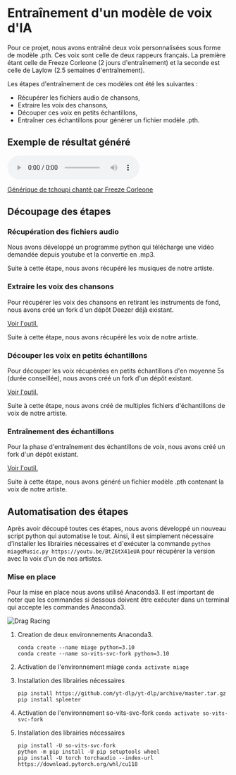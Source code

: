 # Entraînement d'un modèle de voix d'IA
Pour ce projet, nous avons entraîné deux voix personnalisées sous forme de modèle .pth. Ces voix sont celle de deux rappeurs français.
La première étant celle de Freeze Corleone (2 jours d'entraînement) et la seconde est celle de Laylow (2.5 semaines d'entraînement).

Les étapes d'entraînement de ces modèles ont été les suivantes :

-   Récupérer les fichiers audio de chansons,
-   Extraire les voix des chansons,
-   Découper ces voix en petits échantillons,
-   Entraîner ces échantillons pour générer un fichier modèle .pth.

## Exemple de résultat généré

<audio controls>
  <source src="https://cdn.discordapp.com/attachments/774264633246351370/1118559102612807710/tchoupi-freezecorleone.wav" type="audio/mpeg">
  Votre navigateur ne prend pas en charge la lecture audio.
</audio>

[Générique de tchoupi chanté par Freeze Corleone](https://cdn.discordapp.com/attachments/774264633246351370/1118559102612807710/tchoupi-freezecorleone.wav)

## Découpage des étapes
### Récupération des fichiers audio
Nous avons développé un programme python qui télécharge une vidéo demandée depuis youtube et la convertie en .mp3.

Suite à cette étape, nous avons récupéré les musiques de notre artiste.

### Extraire les voix des chansons
Pour récupérer les voix des chansons en retirant les instruments de fond, nous avons créé un fork d'un dépôt Deezer déjà existant.

[Voir l'outil.](https://github.com/ian-ledig/spleeter)

Suite à cette étape, nous avons récupéré les voix de notre artiste.

### Découper les voix en petits échantillons
Pour découper les voix récupérées en petits échantillons d'en moyenne 5s (durée conseillée), nous avons créé un fork d'un dépôt existant.

[Voir l'outil.](https://github.com/ian-ledig/AudioSlicer)

Suite à cette étape, nous avons créé de multiples fichiers d'échantillons de voix de notre artiste.

### Entraînement des échantillons
Pour la phase d'entraînement des échantillons de voix, nous avons créé un fork d'un dépôt existant.

[Voir l'outil.](https://github.com/ian-ledig/so-vits-svc-fork)

Suite à cette étape, nous avons généré un fichier modèle .pth contenant la voix de notre artiste.

## Automatisation des étapes

Après avoir découpé toutes ces étapes, nous avons développé un nouveau script python qui automatise le tout.
Ainsi, il est simplement nécessaire d'installer les librairies nécessaires et d'exécuter la commande ``python miageMusic.py https://youtu.be/BtZ6tX41eUA`` pour récupérer la version avec la voix d'un de nos artistes.

### Mise en place

Pour la mise en place nous avons utilisé Anaconda3.
Il est important de noter que les commandes si dessous doivent être exécuter dans un terminal qui accepte les commandes Anaconda3.

![Drag Racing](https://cdn.discordapp.com/attachments/1020255179582488657/1123988350496428072/image.png)

1. Creation de deux environnements Anaconda3.
    ```
    conda create --name miage python=3.10
    conda create --name so-vits-svc-fork python=3.10
    ```

2. Activation de l'environnement miage
    ``conda activate miage``

3. Installation des librairies nécessaires
    ```
    pip install https://github.com/yt-dlp/yt-dlp/archive/master.tar.gz
    pip install spleeter
    ```

4. Activation de l'environnement so-vits-svc-fork
    ``conda activate so-vits-svc-fork``

5. Installation des librairies nécessaires
    ```
    pip install -U so-vits-svc-fork
    python -m pip install -U pip setuptools wheel
    pip install -U torch torchaudio --index-url https://download.pytorch.org/whl/cu118
    ```

